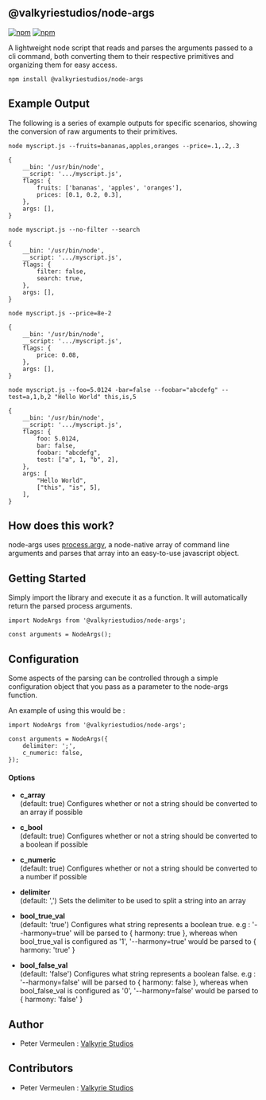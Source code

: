 ## @valkyriestudios/node-args

[![npm](https://img.shields.io/npm/v/@valkyriestudios/node-args.svg)](https://www.npmjs.com/package/@valkyriestudios/node-args)
[![npm](https://img.shields.io/npm/dm/@valkyriestudios/node-args.svg)](https://www.npmjs.com/package/@valkyriestudios-node-args)

A lightweight node script that reads and parses the arguments passed to a cli command, both converting them to their respective primitives and
organizing them for easy access.

`npm install @valkyriestudios/node-args`

## Example Output

The following is a series of example outputs for specific scenarios, showing the conversion of raw arguments to their primitives.

```
node myscript.js --fruits=bananas,apples,oranges --price=.1,.2,.3

{
    __bin: '/usr/bin/node',
    __script: '.../myscript.js',
    flags: {
        fruits: ['bananas', 'apples', 'oranges'],
        prices: [0.1, 0.2, 0.3],
    },
    args: [],
}
```

```
node myscript.js --no-filter --search

{
    __bin: '/usr/bin/node',
    __script: '.../myscript.js',
    flags: {
        filter: false,
        search: true,
    },
    args: [],
}
```

```
node myscript.js --price=8e-2

{
    __bin: '/usr/bin/node',
    __script: '.../myscript.js',
    flags: {
        price: 0.08,
    },
    args: [],
}
```

```
node myscript.js --foo=5.0124 -bar=false --foobar="abcdefg" --test=a,1,b,2 "Hello World" this,is,5

{
    __bin: '/usr/bin/node',
    __script: '.../myscript.js',
    flags: {
        foo: 5.0124,
        bar: false,
        foobar: "abcdefg",
        test: ["a", 1, "b", 2],
    },
    args: [
        "Hello World",
        ["this", "is", 5],
    ],
}
```


## How does this work?

node-args uses [process.argv](https://nodejs.org/docs/latest/api/process.html#process_process_argv), a node-native array of command line arguments and
parses that array into an easy-to-use javascript object.


## Getting Started

Simply import the library and execute it as a function. It will automatically return the parsed process arguments.

```
import NodeArgs from '@valkyriestudios/node-args';

const arguments = NodeArgs();
```


## Configuration

Some aspects of the parsing can be controlled through a simple configuration object that you pass as a parameter to the node-args function.

An example of using this would be :

```
import NodeArgs from '@valkyriestudios/node-args';

const arguments = NodeArgs({
    delimiter: ';',
    c_numeric: false,
});
```

#### Options

- **c_array**<br> (default: true)
Configures whether or not a string should be converted to an array if possible

- **c_bool**<br> (default: true)
Configures whether or not a string should be converted to a boolean if possible

- **c_numeric**<br> (default: true)
Configures whether or not a string should be converted to a number if possible

- **delimiter**<br> (default: ',')
Sets the delimiter to be used to split a string into an array

- **bool_true_val**<br> (default: 'true')
Configures what string represents a boolean true. e.g : '--harmony=true' will be parsed to { harmony: true }, whereas when bool_true_val is configured
as '1', '--harmony=true' would be parsed to { harmony: 'true' }

- **bool_false_val**<br> (default: 'false')
Configures what string represents a boolean false. e.g : '--harmony=false' will be parsed to { harmony: false }, whereas when
bool_false_val is configured as '0', '--harmony=false' would be parsed to { harmony: 'false' }

## Author
- Peter Vermeulen : [Valkyrie Studios](www.valkyriestudios.be)


## Contributors
- Peter Vermeulen : [Valkyrie Studios](www.valkyriestudios.be)
